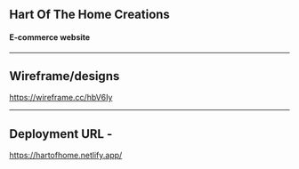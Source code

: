 ## Hart Of The Home Creations 
#### E-commerce website
---

## Wireframe/designs
https://wireframe.cc/hbV6Iy

---
## Deployment URL - 
https://hartofhome.netlify.app/